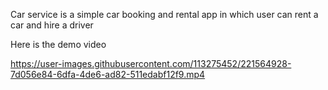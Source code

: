 Car service is a simple car booking and rental app in which user can rent a car and hire a driver

Here is the demo video 

https://user-images.githubusercontent.com/113275452/221564928-7d056e84-6dfa-4de6-ad82-511edabf12f9.mp4


